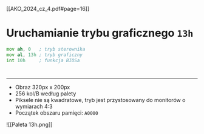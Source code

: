 [[AKO_2024_cz_4.pdf#page=16]]

# Uruchamianie trybu graficznego `13h`

```asm
mov ah, 0   ; tryb sterownika
mov al, 13h ; tryb graficzny
int 10h     ; funkcja BIOSa
```

# 
---
- Obraz 320px x 200px
- 256 kol/B według palety
- Piksele nie są kwadratowe, tryb jest przystosowany do monitorów o wymiarach 4:3
- Początek obszaru pamięci: `A0000`

![[Paleta 13h.png]]
